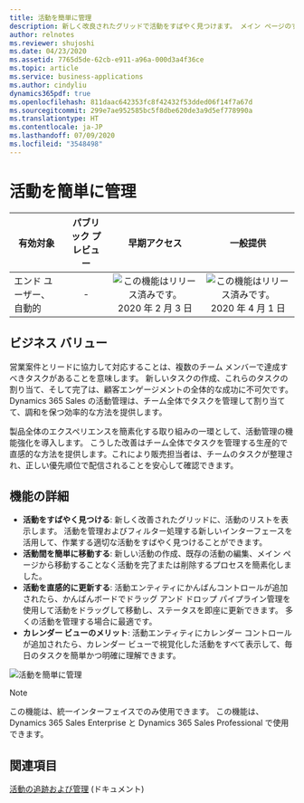 ```yaml
---
title: 活動を簡単に管理
description: 新しく改良されたグリッドで活動をすばやく見つけます。 メイン ページのすべての活動をシンプルかつ簡単に操作します。 ドラッグアンドドロップを使用して、活動を直感的に更新します。 視覚化されたカレンダー ビューで活動をすべて表示します。
author: relnotes
ms.reviewer: shujoshi
ms.date: 04/23/2020
ms.assetid: 7765d5de-62cb-e911-a96a-000d3a4f36ce
ms.topic: article
ms.service: business-applications
ms.author: cindyliu
dynamics365pdf: true
ms.openlocfilehash: 811daac642353fc8f42432f53dded06f14f7a67d
ms.sourcegitcommit: 299e7ae952585bc5f8dbe620de3a9d5ef778990a
ms.translationtype: HT
ms.contentlocale: ja-JP
ms.lasthandoff: 07/09/2020
ms.locfileid: "3548498"
---
```

# <a name="manage-activities-with-ease"></a>活動を簡単に管理


| 有効対象    |  パブリック プレビュー | 早期アクセス | 一般提供 | 
| ---------- | :----------: |:----------: |:----------: |
|エンド ユーザー、自動的|-|![この機能はリリース済みです。](/dynamics365-release-plan/media/green-checkmark.png "この機能はリリース済みです。") 2020 年 2 月 3 日| ![この機能はリリース済みです。](/dynamics365-release-plan/media/green-checkmark.png "この機能はリリース済みです。") 2020 年 4 月 1 日|


## <a name="business-value"></a>ビジネス バリュー
<!-- bv start -->
営業案件とリードに協力して対応することは、複数のチーム メンバーで達成すべきタスクがあることを意味します。 新しいタスクの作成、これらのタスクの割り当て、そして完了は、顧客エンゲージメントの全体的な成功に不可欠です。 Dynamics 365 Sales の活動管理は、チーム全体でタスクを管理して割り当てて、調和を保つ効率的な方法を提供します。  

製品全体のエクスペリエンスを簡素化する取り組みの一環として、活動管理の機能強化を導入します。 こうした改善はチーム全体でタスクを管理する生産的で直感的な方法を提供します。これにより販売担当者は、チームのタスクが整理され、正しい優先順位で配信されることを安心して確認できます。
<!-- bv end -->



## <a name="feature-details"></a>機能の詳細
<!--feature detail start -->
- **活動をすばやく見つける**: 新しく改善されたグリッドに、活動のリストを表示します。 活動を管理およびフィルター処理する新しいインターフェースを活用して、作業する適切な活動をすばやく見つけることができます。
- **活動間を簡単に移動する**: 新しい活動の作成、既存の活動の編集、メイン ページから移動することなく活動を完了または削除するプロセスを簡素化しました。
- **活動を直感的に更新する**: 活動エンティティにかんばんコントロールが追加されたら、かんばんボードでドラッグ アンド ドロップ パイプライン管理を使用して活動をドラッグして移動し、ステータスを即座に更新できます。 多くの活動を管理する場合に最適です。
- **カレンダー ビューのメリット**: 活動エンティティにカレンダー コントロールが追加されたら、カレンダー ビューで視覚化した活動をすべて表示して、毎日のタスクを簡単かつ明確に理解できます。
<!--feature detail end -->

![活動を簡単に管理](media/manageactivityasease.png "活動を簡単に管理")
<!-- Picture 1 -->

> [!NOTE]
> この機能は、統一インターフェイスでのみ使用できます。 この機能は、Dynamics 365 Sales Enterprise と Dynamics 365 Sales Professional で使用できます。







## <a name="see-also"></a>関連項目

<!--docs start-->
[活動の追跡および管理](https://docs.microsoft.com/dynamics365/sales-enterprise/manage-activities) (ドキュメント)
<!--docs end-->
